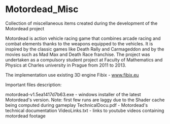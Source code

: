 # Motordead_Misc
Collection of miscellaneous items created during the development of the Motordead project

Motordead is action vehicle racing game that combines arcade racing and combat elements thanks to the weapons equipped to the vehicles.
It is inspired by the classic games like Death Rally and Carmageddon and by the movies such as Mad Max and Death Race franchise.
The project was undertaken as a compulsory student project at Faculty of Mathematics and Physics at Charles university in Prague from 2011 to 2013.

The implementation use existing 3D engine Fibix - www.fibix.eu


Important files description:

motordead-v1.5ea1417d7b63.exe 	- windows installer of the latest Motordead's version. Note: first few runs are laggy due to the Shader cache being computed during gameplay
TechnicalDocu.pdf 	- Motordead's technical documentation
VideoLinks.txt 		- links to youtube videos containing motordead footage